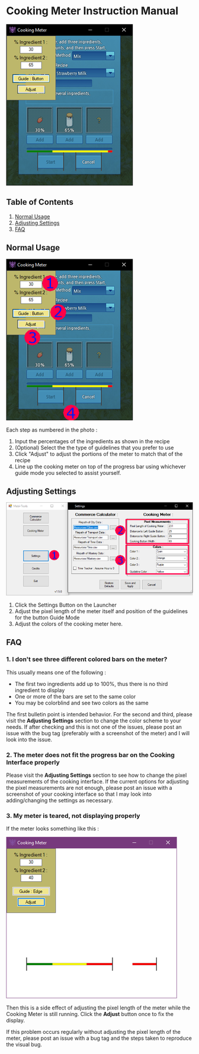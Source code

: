 # Cooking Meter Instruction Manual

![](Images/CookingMeter1.png)

## Table of Contents

1. [Normal Usage](#normal-usage)
2. [Adjusting Settings](#adjusting-settings)
3. [FAQ](#faq)

## Normal Usage
![](Images/CookingMeterInt1.png)

Each step as numbered in the photo : 

1. Input the percentages of the ingredients as shown in the recipe
2. (Optional) Select the the type of guidelines that you prefer to use
3. Click "Adjust" to adjust the portions of the meter to match that of the recipe
4. Line up the cooking meter on top of the progress bar using whichever guide mode you selected to assist yourself.


## Adjusting Settings

![](Images/SettingsCM15Instructions.png)

1. Click the Settings Button on the Launcher
2. Adjust the pixel length of the meter itself and position of the guidelines for the button Guide Mode
3. Adjust the colors of the cooking meter here.

## FAQ

### __1. I don't see three different colored bars on the meter?__

This usually means one of the following :

* The first two ingredients add up to 100%, thus there is no third ingredient to display 
* One or more of the bars are set to the same color
* You may be colorblind and see two colors as the same

The first bulletin point is intended behavior. For the second and third, please visit the __Adjusting Settings__ section to change the color scheme to your needs. If after checking and this is not one of the issues, please post an issue with the bug tag (preferably with a screenshot of the meter) and I will look into the issue.

### 2. The meter does not fit the progress bar on the Cooking Interface properly

Please visit the __Adjusting Settings__ section to see how to change the pixel measurements of the cooking interface. If the current options for adjusting the pixel measurements are not enough, please post an issue with a screenshot of your cooking interface so that I may look into adding/changing the settings as necessary.

### __3. My meter is teared, not displaying properly__

If the meter looks something like this : 

![](Images/TornCookingMeter.png)

Then this is a side effect of adjusting the pixel length of the meter while the Cooking Meter is still running. Click the __Adjust__ button once to fix the display.

If this problem occurs regularly without adjusting the pixel length of the meter,  please post an issue with a bug tag and the steps taken to reproduce the visual bug.
